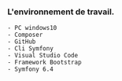 ### L'environnement de travail.
    - PC windows10
    - Composer 
    - GitHub
    - Cli Symfony
    - Visual Studio Code
    - Framework Bootstrap
    - Symfony 6.4
    